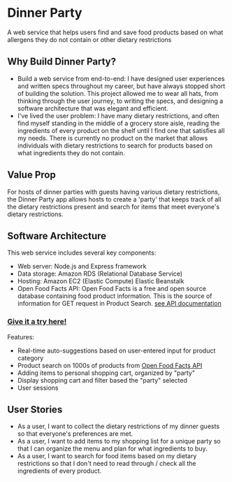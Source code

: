 # Dinner Party
A web service that helps users find and save food products based on what allergens they do not contain or other dietary restrictions

## Why Build Dinner Party? 
- Build a web service from end-to-end: I have designed user experiences and written specs throughout my career, but have always stopped short of building the solution. This project allowed me to wear all hats, from thinking through the user journey, to writing the specs, and designing a software architecture that was elegant and efficient.  
- I've lived the user problem: I have many dietary restrictions, and often find myself standing in the middle of a grocery store aisle, reading the ingredients of every product on the shelf until I find one that satisfies all my needs. There is currently no product on the market that allows individuals with dietary restrictions to search for products based on what ingredients they do not contain.

## Value Prop
For hosts of dinner parties with guests having various dietary restrictions, the Dinner Party app allows hosts to create a 'party' that keeps track of all the dietary restrictions present and search for items that meet everyone's dietary restrictions.  

## Software Architecture
This web service includes several key components: 
- Web server: Node.js and Express framework
- Data storage: Amazon RDS (Relational Database Service)
- Hosting: Amazon EC2 (Elastic Compute) Elastic Beanstalk
- Open Food Facts API: Open Food Facts is a free and open source database containing food product information. This is the source of information for GET request in Product Search. [see API documentation](https://openfoodfacts.github.io/api-documentation/#1GeneralInformation)

### [Give it a try here!](http://dinner-party-0923-env.eba-pszrm7uw.us-east-2.elasticbeanstalk.com/) 

Features: 
- Real-time auto-suggestions based on user-entered input for product category
- Product search on 1000s of products from [Open Food Facts API](https://world.openfoodfacts.org/data)
- Adding items to personal shopping cart, organized by "party"
- Display shopping cart and filter based the "party" selected
- User sessions

## User Stories
- As a user, I want to collect the dietary restrictions of my dinner guests so that everyone's preferences are met.
- As a user, I want to add items to my shopping list for a unique party so that I can organize the menu and plan for what ingredients to buy. 
- As a user,  I want to search for food items based on my dietary restrictions so that I don't need to read through / check all the ingredients of every product. 

